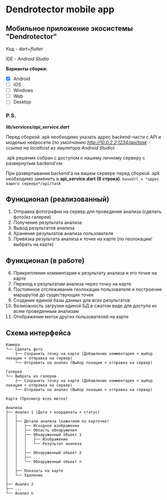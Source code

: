 # Dendrotector mobile app

## Мобильное приложение экосистемы "Dendrotector"

Код - _dart_+_flutter_

IDE - _Android Studio_

**Варианты сборки:**
- [x] Android
- [ ] IOS
- [ ] Windows
- [ ] Web
- [ ] Desktop

### **P.S.**

_**lib/services/api_service.dart**_

Перед сборкой .apk необходимо указать адрес backend-части с API и моделью нейросети (_по умолчанию http://10.0.2.2:1234/api/task - ссылка на localhost из эмулятора Android Studio_)

.apk решения собран с доступом к нашему личному серверу с развернутым backend'ом

При развертывании backend'а на вашем сервере перед сборкой .apk необходимо заменить в **api_service.dart (6 строка)**: `baseUrl = *адрес вашего сервера*/api/task`

## **Функционал** (реализованный)
1. Отправка фотографии на сервер для проведения анализа (сделать фото/из галереи)
2. Получение результата анализа
3. Вывод результатов анализа
4. Хранение результатов анализа пользователя
5. Привязка результата анализа к точке на карте (по геолокации/выбрать на карте)

## Функционал (в работе)
6. Прикрепление комментария к результату анализа и его точке на карте
7. Переход к результатам анализа через точку на карте
8. Постоянное отслеживание геолокации пользователя и построение маршрутов до существующих точек
9. Создание единой базы данных для всех результатов
10. Возможность загрузки единой БД в сжатом виде для доступа ко всем проведенным анализам
11. Отображение меток других пользователей на карте

## Схема интерфейса
    Камера
    └── Сделать фото
        ├── Сохранить точку на карте (Добавление комментария + выбор локации + отправка на сервер)
        └── Отправить на анализ (Выбор локации + отправка на сервер)

    Галерея
    └── Выбрать из галереи
        ├── Сохранить точку на карте (Добавление комментария + выбор локации + отправка на сервер)
        └── Отправить на анализ (Выбор локации + отправка на сервер)

    Карта (Просмотр всех меток)

    Анализы
    ├── Анализ 1 (Дата + координаты + статус)
    │   │
    │   ├── Детали анализа (нажатием по карточке)
    │   │   ├── Исходное изображение
    │   │   ├── Область обнаружения
    │   │   ├── Обнаруженный объект 1
    │   │   │   ├── Изображение
    │   │   │   └── Результат анализа
    │   │   │
    │   │   ├── Обнаруженный объект 2
    │   │   ├── ...
    │   │   └── Обнаруженный объект n
    │   │
    │   ├── Показать на карте
    │   └── Удаление
    │
    ├── Анализ 2
    ├── ...
    └── Анализ n   
